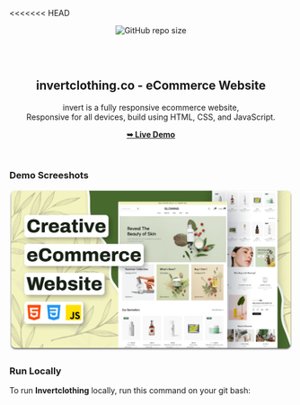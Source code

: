 <<<<<<< HEAD
<div align="center">
  
  ![GitHub repo size](https://img.shields.io/github/repo-size/codewithsadee/invertclothing)

  <br />
  <br />

  <h2 align="center">invertclothing.co - eCommerce Website</h2>

  invert is a fully responsive ecommerce website, <br />Responsive for all devices, build using HTML, CSS, and JavaScript.

  <a href="https://nishchaydipte.github.io/my-website/"><strong>➥ Live Demo</strong></a>

</div>

<br />

### Demo Screeshots

![Invertclothing Desktop Demo](./readme-images/desktop.png "Desktop Demo")



### Run Locally

To run **Invertclothing** locally, run this command on your git bash:



